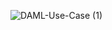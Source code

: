 ![DAML-Use-Case (1)](https://user-images.githubusercontent.com/40355376/78366529-4049f680-75de-11ea-9741-5b1aebb7fae8.jpg)
